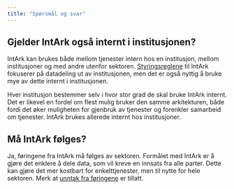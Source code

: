 ```yaml
---
title: "Spørsmål og svar"
---
```


## Gjelder IntArk også internt i institusjonen?

IntArk kan brukes både mellom tjenester intern hos en institusjon, mellom
institusjoner og med andre utenfor sektoren.
[Styringsreglene](/docs/datadeling/styringsregler) til IntArk fokuserer på
datadeling ut av institusjonen, men det er også nyttig å bruke mye av dette
internt i institusjonen.

Hver institusjon bestemmer selv i hvor stor grad de skal bruke IntArk
internt. Det er likevel en fordel om flest mulig bruker den samme arkitekturen,
både fordi det øker muligheten for gjenbruk av tjenester og forenkler samarbeid
om tjenester. IntArk brukes allerede internt hos institusjoner.

## Må IntArk følges?

Ja, føringene fra IntArk må følges av sektoren. Formålet med IntArk er å gjøre
det enklere å dele data, som vil kreve en innsats fra alle parter. Dette kan
gjøre det mer kostbart for enkelttjenester, men til nytte for hele sektoren.
Merk at [unntak fra føringene](/docs/datadeling/unntak) er
tillatt.
